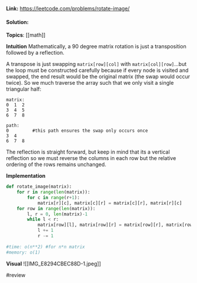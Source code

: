 
**Link:** https://leetcode.com/problems/rotate-image/
#### Solution:

**Topics**: [[math]]

**Intuition**
Mathematically, a 90 degree matrix rotation is just a transposition followed by a reflection. 

A transpose is just swapping `matrix[row][col]` with `matrix[col][row]`...but the loop must be constructed carefully because if every node is visited and swapped, the end result would be the original matrix (the swap would occur twice). So we much traverse the array such that we only visit a single triangular half:

```
matrix:
0  1  2
3  4  5
6  7  8

path: 
0         #this path ensures the swap only occurs once
3  4  
6  7  8
```

The reflection is straight forward, but keep in mind that its a vertical reflection so we must reverse the columns in each row but the relative ordering of the rows remains unchanged.

**Implementation**
```python
def rotate_image(matrix):
	for r in range(len(matrix)):
		for c in range(r+1):
			matrix[r][c], matrix[c][r] = matrix[c][r], matrix[r][c]
	for row in range(len(matrix)):
		l, r = 0, len(matrix)-1
		while l < r:
			matrix[row][l], matrix[row][r] = matrix[row][r], matrix[row][l]
			l += 1
			r -= 1
			
#time: o(n**2) #for n*n matrix
#memory: o(1)
```

**Visual** 
![[IMG_E8294CBEC88D-1.jpeg]]

#review 


